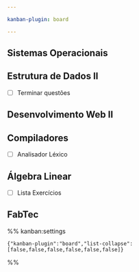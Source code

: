 ```yaml
---

kanban-plugin: board

---
```


## Sistemas Operacionais



## Estrutura de Dados II

- [ ] Terminar questões


## Desenvolvimento Web II



## Compiladores

- [ ] Analisador Léxico


## Álgebra Linear

- [ ] Lista Exercícios


## FabTec





%% kanban:settings
```
{"kanban-plugin":"board","list-collapse":[false,false,false,false,false,false]}
```
%%